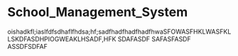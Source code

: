 # School_Management_System
oishadkfl;iaslfdfsdhaflfhdsa;hf;sadfhadfhadfhadfhwaSFOWASFHKLWASFKL
LSKDFASDHPIOGWEAKLHSADF,HFK
SDAFASDF
SAFASFASDF
ASSDFSDFAF

